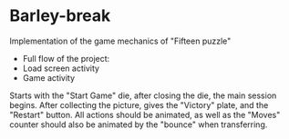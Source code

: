 # Barley-break

Implementation of the game mechanics of "Fifteen puzzle"

 - Full flow of the project:
 - Load screen activity
 - Game activity

Starts with the "Start Game" die, after closing the die, the main session begins.
After collecting the picture, gives the "Victory" plate, and the "Restart" button.
All actions should be animated, as well as the "Moves" counter should also be animated by the "bounce" when transferring.
